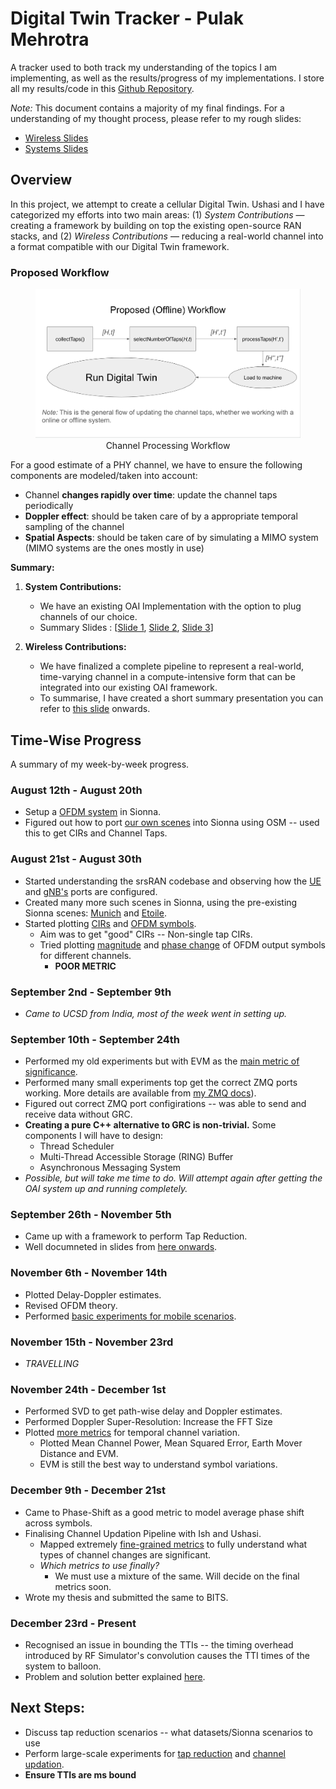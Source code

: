 # Digital Twin Tracker - Pulak Mehrotra

A tracker used to both track my understanding of the topics I am implementing, as well as the results/progress of my implementations. I store all my results/code in this [Github Repository](https://github.com/ucsdwcsng/TinyTwin).

*Note:* This document contains a majority of my final findings. For a understanding of my thought process, please refer to my rough slides:
- [Wireless Slides](https://docs.google.com/presentation/d/1ZVRdaL4ylD1i6fVkltgcU_Vdj77Zs-Lg3jlwlW2bDhw/edit?usp=sharing)
- [Systems Slides](https://docs.google.com/presentation/d/15Sk_M7Azggf7XXFcFJ6bhrHNiq8MYJD5_OPluzeKJ3s/edit?usp=sharing)

## Overview

In this project, we attempt to create a cellular Digital Twin. Ushasi and I have categorized my efforts into two main areas: (1) *System Contributions* — creating a framework by building on top the existing open-source RAN stacks, and (2) *Wireless Contributions* — reducing a real-world channel into a format compatible with our Digital Twin framework.

### Proposed Workflow

<figure align="center">
    <img src="screenshots/channel_processesing_workflow.png" alt="Channel Processing Workflow" width="500">
    <figcaption>Channel Processing Workflow</figcaption>
</figure>

For a good estimate of a PHY channel, we have to ensure the following components are modeled/taken into account:

- Channel **changes rapidly over time**: update the channel taps periodically
- **Doppler effect**: should be taken care of by a appropriate temporal sampling of the channel
- **Spatial Aspects**: should be taken care of by simulating a MIMO system (MIMO systems are the ones mostly in use)

**Summary:**
1. **System Contributions:** 
    - We have an existing OAI Implementation with the option to plug channels of our choice.
    - Summary Slides : [[Slide 1](https://ucsdcloud-my.sharepoint.com/:p:/r/personal/dbharadia_ucsd_edu/Documents/WCSNG/People/Ushasi/Tiny-twin/tiny-twin.pptx?d=w397c362b2c664ac2b1091b1ca01ee699&csf=1&web=1&e=VkaUBd&nav=eyJzSWQiOjI2MywiY0lkIjoyNDA0NTEyNjkyfQ), [Slide 2](https://ucsdcloud-my.sharepoint.com/:p:/r/personal/dbharadia_ucsd_edu/Documents/WCSNG/People/Ushasi/Tiny-twin/tiny-twin.pptx?d=w397c362b2c664ac2b1091b1ca01ee699&csf=1&web=1&e=YMivXL&nav=eyJzSWQiOjI3OCwiY0lkIjoyNjgxNTM2MzMxfQ), [Slide 3](https://ucsdcloud-my.sharepoint.com/:p:/r/personal/dbharadia_ucsd_edu/Documents/WCSNG/People/Ushasi/Tiny-twin/tiny-twin.pptx?d=w397c362b2c664ac2b1091b1ca01ee699&csf=1&web=1&e=4VCK4R&nav=eyJzSWQiOjI4NCwiY0lkIjoxOTE3MDY4ODgxfQ)]

2. **Wireless Contributions:**
    - We have finalized a complete pipeline to represent a real-world, time-varying channel in a compute-intensive form that can be integrated into our existing OAI framework.
    - To summarise, I have created a short summary presentation you can refer to [this slide](https://ucsdcloud-my.sharepoint.com/:p:/r/personal/dbharadia_ucsd_edu/Documents/WCSNG/People/Ushasi/Tiny-twin/tiny-twin.pptx?d=w397c362b2c664ac2b1091b1ca01ee699&csf=1&web=1&e=chsHNL&nav=eyJzSWQiOjMxMSwiY0lkIjoyNDU0MDA3OTQ3fQ) onwards.

## Time-Wise Progress

A summary of my week-by-week progress.

### August 12th - August 20th
- Setup a [OFDM system](https://ucsdcloud-my.sharepoint.com/:p:/r/personal/dbharadia_ucsd_edu/Documents/WCSNG/People/Ushasi/Tiny-twin/tiny-twin.pptx?d=w397c362b2c664ac2b1091b1ca01ee699&csf=1&web=1&e=VI2Zs9&nav=eyJzSWQiOjI2NSwiY0lkIjo2MDM2NjI4MDZ9) in Sionna.
- Figured out how to port [our own scenes](https://github.com/ucsdwcsng/TinyTwin/blob/pulak/channel/ofdm_scenes/blr-scene-ofdm.ipynb) into Sionna using OSM -- used this to get CIRs and Channel Taps.

### August 21st - August 30th
- Started understanding the srsRAN codebase and observing how the [UE](https://github.com/ucsdwcsng/TinyTwin/blob/6c1673c12afb1e3c8e22cec523ac069eaf97a4b1/srsRAN_4G/lib/src/phy/rf/rf_zmq_imp_tx.c#L149) and [gNB's](https://github.com/ucsdwcsng/TinyTwin/blob/6c1673c12afb1e3c8e22cec523ac069eaf97a4b1/srsRAN_Project/lib/radio/zmq/radio_zmq_tx_channel.cpp#L184) ports are configured.
- Created many more such scenes in Sionna, using the pre-existing Sionna scenes: [Munich](https://github.com/ucsdwcsng/TinyTwin/blob/pulak/channel/ofdm_scenes/munich-v1-scene.ipynb) and [Etoile](https://github.com/ucsdwcsng/TinyTwin/blob/pulak/channel/ofdm_scenes/etoile-scene.ipynb).
- Started plotting [CIRs](https://github.com/ucsdwcsng/TinyTwin/tree/pulak/channel/plots/select_number_of_taps/cirs%2Bchannel_taps/tests) and [OFDM symbols](https://github.com/ucsdwcsng/TinyTwin/tree/pulak/channel/plots/select_number_of_taps/symbols/without_eq).
    - Aim was to get "good" CIRs -- Non-single tap CIRs.
    - Tried plotting [magnitude](https://github.com/ucsdwcsng/TinyTwin/tree/pulak/channel/plots/select_number_of_taps/los-etoile/power) and [phase change](https://github.com/ucsdwcsng/TinyTwin/blob/pulak/channel/plots/select_number_of_taps/los-etoile/phase/256qam.png) of OFDM output symbols for different channels.
        - **POOR METRIC**

### September 2nd - September 9th
- *Came to UCSD from India, most of the week went in setting up.*

### September 10th - September 24th
- Performed my old experiments but with EVM as the [main metric of significance](https://github.com/ucsdwcsng/TinyTwin/tree/pulak/channel/plots/select_number_of_taps/nlos-munich/new_algo).
- Performed many small experiments top get the correct ZMQ ports working. More details are available from [my ZMQ docs](https://github.com/ucsdwcsng/UCSD_Progress/blob/main/misc.md)).
- Figured out correct ZMQ port configirations -- was able to send and receive data without GRC.
- **Creating a pure C++ alternative to GRC is non-trivial.** Some components I will have to design:
    - Thread Scheduler
    - Multi-Thread Accessible Storage (RING) Buffer
    - Asynchronous Messaging System
- *Possible, but will take me time to do. Will attempt again after getting the OAI system up and running completely.*

### September 26th - November 5th
- Came up with a framework to perform Tap Reduction.
- Well documneted in slides from [here onwards](https://ucsdcloud-my.sharepoint.com/:p:/r/personal/dbharadia_ucsd_edu/Documents/WCSNG/People/Ushasi/Tiny-twin/tiny-twin.pptx?d=w397c362b2c664ac2b1091b1ca01ee699&csf=1&web=1&e=JZa8hb&nav=eyJzSWQiOjMwNSwiY0lkIjozMzIyOTQzNjUxfQ).

### November 6th - November 14th
- Plotted Delay-Doppler estimates.
- Revised OFDM theory.
- Performed [basic experiments for mobile scenarios]().

### November 15th - November 23rd
- *TRAVELLING*

### November 24th - December 1st
- Performed SVD to get path-wise delay and Doppler estimates.
- Performed Doppler Super-Resolution: Increase the FFT Size
- Plotted [more metrics](https://github.com/ucsdwcsng/TinyTwin/tree/pulak/channel/plots/when_to_update_taps/spatial/etoile-mobile) for temporal channel variation.
    - Plotted Mean Channel Power, Mean Squared Error, Earth Mover Distance and EVM.
    - EVM is still the best way to understand symbol variations.

### December 9th - December 21st
- Came to Phase-Shift as a good metric to model average phase shift across symbols.
- Finalising Channel Updation Pipeline with Ish and Ushasi.
    - Mapped extremely [fine-grained metrics](https://ucsdcloud-my.sharepoint.com/:p:/r/personal/dbharadia_ucsd_edu/Documents/WCSNG/People/Ushasi/Tiny-twin/tiny-twin.pptx?d=w397c362b2c664ac2b1091b1ca01ee699&csf=1&web=1&e=m7Gta7&nav=eyJzSWQiOjM2MSwiY0lkIjoxODgyODgxMTE4fQ) to fully understand what types of channel changes are significant. 
    - *Which metrics to use finally?*
        - We must use a mixture of the same. Will decide on the final metrics soon.
- Wrote my thesis and submitted the same to BITS. 

### December 23rd - Present
- Recognised an issue in bounding the TTIs -- the timing overhead introduced by RF Simulator's convolution causes the TTI times of the system to balloon. 
- Problem and solution better explained [here](https://ucsdcloud-my.sharepoint.com/:p:/r/personal/dbharadia_ucsd_edu/Documents/WCSNG/People/Ushasi/Tiny-twin/tiny-twin.pptx?d=w397c362b2c664ac2b1091b1ca01ee699&csf=1&web=1&e=y25n77&nav=eyJzSWQiOjM1MiwiY0lkIjo5MTkwNzUzMTB9).

## Next Steps:
- Discuss tap reduction scenarios -- what datasets/Sionna scenarios to use
- Perform large-scale experiments for [tap reduction](https://ucsdcloud-my.sharepoint.com/:p:/r/personal/dbharadia_ucsd_edu/Documents/WCSNG/People/Ushasi/Tiny-twin/tiny-twin.pptx?d=w397c362b2c664ac2b1091b1ca01ee699&csf=1&web=1&e=SwZlmx&nav=eyJzSWQiOjMyNiwiY0lkIjozMTAwMDkzNzA1fQ) and [channel updation](https://ucsdcloud-my.sharepoint.com/:p:/r/personal/dbharadia_ucsd_edu/Documents/WCSNG/People/Ushasi/Tiny-twin/tiny-twin.pptx?d=w397c362b2c664ac2b1091b1ca01ee699&csf=1&web=1&e=K3PFja&nav=eyJzSWQiOjI5NCwiY0lkIjozNTI5Mzg5Mzk5fQ).
- **Ensure TTIs are ms bound**

